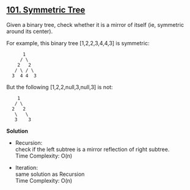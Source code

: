 ## [101. Symmetric Tree](https://leetcode.com/problems/symmetric-tree/)  

Given a binary tree, check whether it is a mirror of itself (ie, symmetric around its center).

For example, this binary tree [1,2,2,3,4,4,3] is symmetric:

```
      1
     / \
    2   2
   / \ / \
  3  4 4  3
```  

But the following [1,2,2,null,3,null,3] is not:
```
    1
   / \
  2   2
   \   \
   3    3
```  

**Solution**  
* Recursion:  
    check if the left subtree is a mirror reflection of right subtree.  
    Time Complexity: O(n)
    
* Iteration:  
  same solution as Recursion  
    Time Complexity: O(n)
    
